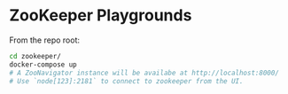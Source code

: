 ZooKeeper Playgrounds
=====================
From the repo root:

```bash
cd zookeeper/
docker-compose up
# A ZooNavigator instance will be availabe at http://localhost:8000/
# Use `node[123]:2181` to connect to zookeeper from the UI.
```
